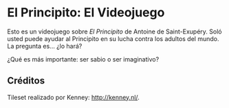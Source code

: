 # El Principito: El Videojuego
Esto es un videojuego sobre _El Principito_ de Antoine de Saint-Exupéry. Soló usted puede ayudar al Principito en su lucha contra los adultos del mundo. La pregunta es... ¿lo hará?

¿Qué es más importante: ser sabio o ser imaginativo?

## Créditos
Tileset realizado por Kenney: http://kenney.nl/.
